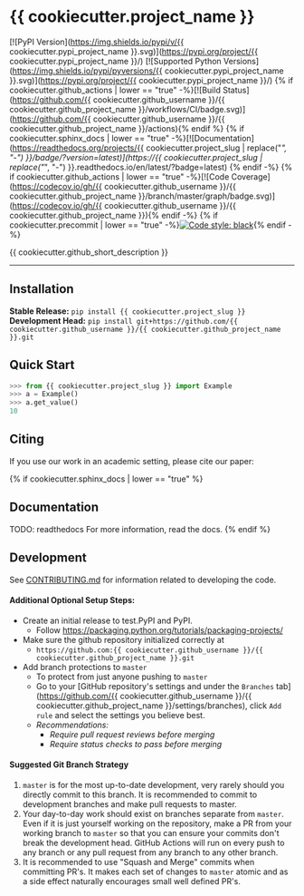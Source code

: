 # {{ cookiecutter.project_name }}

[![PyPI Version](https://img.shields.io/pypi/v/{{ cookiecutter.pypi_project_name }}.svg)](https://pypi.org/project/{{ cookiecutter.pypi_project_name }}/)
[![Supported Python Versions](https://img.shields.io/pypi/pyversions/{{ cookiecutter.pypi_project_name }}.svg)](https://pypi.org/project/{{ cookiecutter.pypi_project_name }}/)
{% if cookiecutter.github_actions | lower == "true" -%}[![Build Status](https://github.com/{{ cookiecutter.github_username }}/{{ cookiecutter.github_project_name }}/workflows/CI/badge.svg)](https://github.com/{{ cookiecutter.github_username }}/{{ cookiecutter.github_project_name }}/actions){% endif %}
{% if cookiecutter.sphinx_docs | lower == "true" -%}[![Documentation](https://readthedocs.org/projects/{{ cookiecutter.project_slug | replace("_", "-") }}/badge/?version=latest)](https://{{ cookiecutter.project_slug | replace("_", "-") }}.readthedocs.io/en/latest/?badge=latest) {% endif -%}
{% if cookiecutter.github_actions | lower == "true" -%}[![Code Coverage](https://codecov.io/gh/{{ cookiecutter.github_username }}/{{ cookiecutter.github_project_name }}/branch/master/graph/badge.svg)](https://codecov.io/gh/{{ cookiecutter.github_username }}/{{ cookiecutter.github_project_name }}){% endif -%}
{% if cookiecutter.precommit | lower == "true" -%}[![Code style: black](https://img.shields.io/badge/code%20style-black-000000.svg)](https://github.com/psf/black){% endif -%}


{{ cookiecutter.github_short_description }}

---

## Installation
**Stable Release:** `pip install {{ cookiecutter.project_slug }}`<br>
**Development Head:** `pip install git+https://github.com/{{ cookiecutter.github_username }}/{{ cookiecutter.github_project_name }}.git`

## Quick Start
```python
>>> from {{ cookiecutter.project_slug }} import Example
>>> a = Example()
>>> a.get_value()
10

```

## Citing
If you use our work in an academic setting, please cite our paper:

{% if cookiecutter.sphinx_docs | lower == "true" %}
## Documentation
TODO: readthedocs
For more information, read the docs.
{% endif %}

## Development
See [CONTRIBUTING.md](CONTRIBUTING.md) for information related to developing the code.


#### Additional Optional Setup Steps:
* Create an initial release to test.PyPI and PyPI.
  * Follow https://packaging.python.org/tutorials/packaging-projects/
* Make sure the github repository initialized correctly at
    * `https://github.com:{{ cookiecutter.github_username }}/{{ cookiecutter.github_project_name }}.git`
* Add branch protections to `master`
    * To protect from just anyone pushing to `master`
    * Go to your [GitHub repository's settings and under the `Branches` tab](https://github.com/{{ cookiecutter.github_username }}/{{ cookiecutter.github_project_name }}/settings/branches), click `Add rule` and select the
    settings you believe best.
    * _Recommendations:_
      * _Require pull request reviews before merging_
      * _Require status checks to pass before merging_

#### Suggested Git Branch Strategy
1. `master` is for the most up-to-date development, very rarely should you directly commit to this branch. It is recommended to commit to development
branches and make pull requests to master.
3. Your day-to-day work should exist on branches separate from `master`. Even if it is just yourself working on the
repository, make a PR from your working branch to `master` so that you can ensure your commits don't break the
development head. GitHub Actions will run on every push to any branch or any pull request from any branch to any other
branch.
4. It is recommended to use "Squash and Merge" commits when committing PR's. It makes each set of changes to `master`
atomic and as a side effect naturally encourages small well defined PR's.
